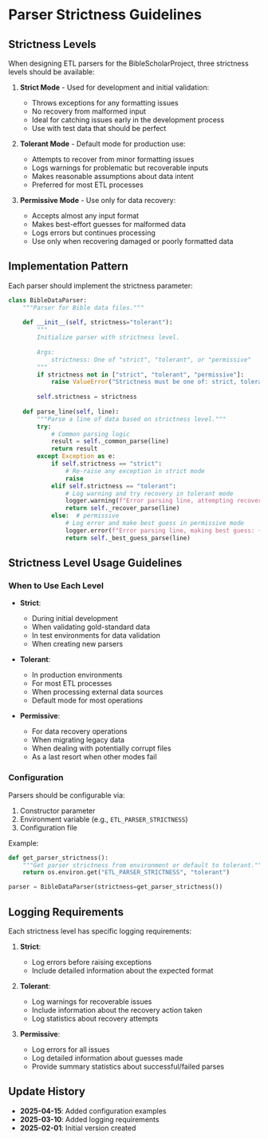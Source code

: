 # Parser Strictness Guidelines

## Strictness Levels

When designing ETL parsers for the BibleScholarProject, three strictness levels should be available:

1. **Strict Mode** - Used for development and initial validation:
   - Throws exceptions for any formatting issues
   - No recovery from malformed input
   - Ideal for catching issues early in the development process
   - Use with test data that should be perfect

2. **Tolerant Mode** - Default mode for production use:
   - Attempts to recover from minor formatting issues
   - Logs warnings for problematic but recoverable inputs
   - Makes reasonable assumptions about data intent
   - Preferred for most ETL processes

3. **Permissive Mode** - Use only for data recovery:
   - Accepts almost any input format
   - Makes best-effort guesses for malformed data
   - Logs errors but continues processing
   - Use only when recovering damaged or poorly formatted data

## Implementation Pattern

Each parser should implement the strictness parameter:

```python
class BibleDataParser:
    """Parser for Bible data files."""
    
    def __init__(self, strictness="tolerant"):
        """
        Initialize parser with strictness level.
        
        Args:
            strictness: One of "strict", "tolerant", or "permissive"
        """
        if strictness not in ["strict", "tolerant", "permissive"]:
            raise ValueError("Strictness must be one of: strict, tolerant, permissive")
        
        self.strictness = strictness
        
    def parse_line(self, line):
        """Parse a line of data based on strictness level."""
        try:
            # Common parsing logic
            result = self._common_parse(line)
            return result
        except Exception as e:
            if self.strictness == "strict":
                # Re-raise any exception in strict mode
                raise
            elif self.strictness == "tolerant":
                # Log warning and try recovery in tolerant mode
                logger.warning(f"Error parsing line, attempting recovery: {e}")
                return self._recover_parse(line)
            else:  # permissive
                # Log error and make best guess in permissive mode
                logger.error(f"Error parsing line, making best guess: {e}")
                return self._best_guess_parse(line)
```

## Strictness Level Usage Guidelines

### When to Use Each Level

- **Strict**: 
  - During initial development
  - When validating gold-standard data
  - In test environments for data validation
  - When creating new parsers

- **Tolerant**:
  - In production environments
  - For most ETL processes
  - When processing external data sources
  - Default mode for most operations

- **Permissive**:
  - For data recovery operations
  - When migrating legacy data
  - When dealing with potentially corrupt files
  - As a last resort when other modes fail

### Configuration

Parsers should be configurable via:

1. Constructor parameter
2. Environment variable (e.g., `ETL_PARSER_STRICTNESS`)
3. Configuration file

Example:
```python
def get_parser_strictness():
    """Get parser strictness from environment or default to tolerant."""
    return os.environ.get("ETL_PARSER_STRICTNESS", "tolerant")

parser = BibleDataParser(strictness=get_parser_strictness())
```

## Logging Requirements

Each strictness level has specific logging requirements:

1. **Strict**:
   - Log errors before raising exceptions
   - Include detailed information about the expected format

2. **Tolerant**:
   - Log warnings for recoverable issues
   - Include information about the recovery action taken
   - Log statistics about recovery attempts

3. **Permissive**:
   - Log errors for all issues
   - Log detailed information about guesses made
   - Provide summary statistics about successful/failed parses

## Update History

- **2025-04-15**: Added configuration examples
- **2025-03-10**: Added logging requirements
- **2025-02-01**: Initial version created 